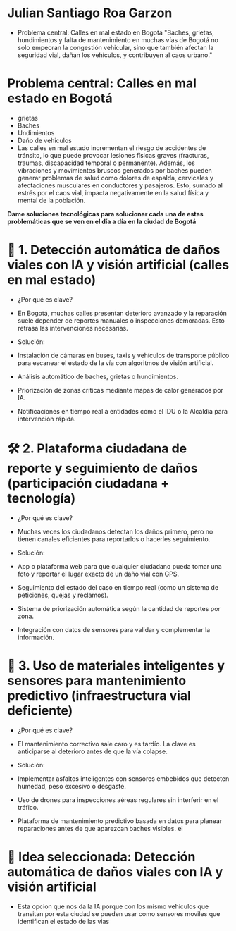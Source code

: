 # Julian Santiago Roa Garzon  
* Problema central: Calles en mal estado en Bogotá
"Baches, grietas, hundimientos y falta de mantenimiento en muchas vías de Bogotá no solo empeoran la congestión vehicular, sino que también afectan la seguridad vial, dañan los vehículos, y contribuyen al caos urbano."

# Problema central: Calles en mal estado en Bogotá
* grietas
* Baches
* Undimientos
* Daño de vehiculos
* Las calles en mal estado incrementan el riesgo de accidentes de tránsito, lo que puede provocar lesiones físicas graves (fracturas, traumas, discapacidad temporal o permanente).
Además, los vibraciones y movimientos bruscos generados por baches pueden generar problemas de salud como dolores de espalda, cervicales y afectaciones musculares en conductores y pasajeros. Esto, sumado al estrés por el caos vial, impacta negativamente en la salud física y mental de la población.

**Dame soluciones tecnológicas para solucionar cada una de estas problemáticas que se ven en el día a día en la ciudad de Bogotá**

# 🧱 1. Detección automática de daños viales con IA y visión artificial (calles en mal estado)

* ¿Por qué es clave?
* En Bogotá, muchas calles presentan deterioro avanzado y la reparación suele depender de reportes manuales o inspecciones demoradas. Esto retrasa las intervenciones necesarias.
* Solución:

* Instalación de cámaras en buses, taxis y vehículos de transporte público para escanear el estado de la vía con algoritmos de visión artificial.

* Análisis automático de baches, grietas o hundimientos.

* Priorización de zonas críticas mediante mapas de calor generados por IA.

*  Notificaciones en tiempo real a entidades como el IDU o la Alcaldía para intervención rápida.
  # 🛠️ 2. Plataforma ciudadana de reporte y seguimiento de daños (participación ciudadana + tecnología)
* ¿Por qué es clave?
* Muchas veces los ciudadanos detectan los daños primero, pero no tienen canales eficientes para reportarlos o hacerles seguimiento.

* Solución:

* App o plataforma web para que cualquier ciudadano pueda tomar una foto y reportar el lugar exacto de un daño vial con GPS.

* Seguimiento del estado del caso en tiempo real (como un sistema de peticiones, quejas y reclamos).

* Sistema de priorización automática según la cantidad de reportes por zona.

* Integración con datos de sensores para validar y complementar la información.
# 🧪 3. Uso de materiales inteligentes y sensores para mantenimiento predictivo (infraestructura vial deficiente)
* ¿Por qué es clave?
* El mantenimiento correctivo sale caro y es tardío. La clave es anticiparse al deterioro antes de que la vía colapse.

* Solución:

* Implementar asfaltos inteligentes con sensores embebidos que detecten humedad, peso excesivo o desgaste.

* Uso de drones para inspecciones aéreas regulares sin interferir en el tráfico.

* Plataforma de mantenimiento predictivo basada en datos para planear reparaciones antes de que aparezcan baches visibles.
el 
# 🧩 Idea seleccionada: Detección automática de daños viales con IA y visión artificial
* Esta opcion que nos da la IA porque con los mismo vehiculos que transitan por esta ciudad se pueden usar como sensores moviles que identifican el estado de las vias
